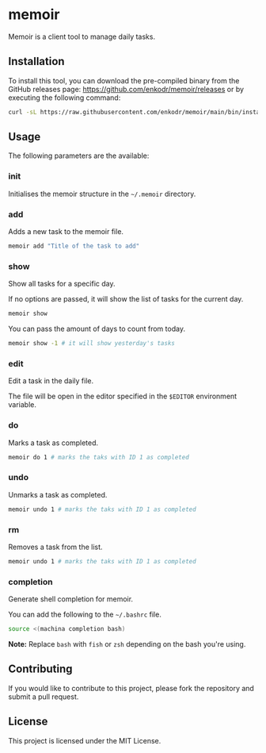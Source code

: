 # memoir

Memoir is a client tool to manage daily tasks.

## Installation

To install this tool, you can download the pre-compiled binary from the 
GitHub releases page: https://github.com/enkodr/memoir/releases or by executing
the following command:

```bash
curl -sL https://raw.githubusercontent.com/enkodr/memoir/main/bin/install | sh - 
```

## Usage

The following parameters are the available:

### init 

Initialises the memoir structure in the `~/.memoir` directory.

### add

Adds a new task to the memoir file.

```bash
memoir add "Title of the task to add"
```

### show

Show all tasks for a specific day. 

If no options are passed, it will show the list of tasks for the current day.

```bash
memoir show
```

You can pass the amount of days to count from today.

```bash
memoir show -1 # it will show yesterday's tasks 
```

### edit 

Edit a task in the daily file.

The file will be open in the editor specified in the `$EDITOR` environment variable. 

### do

Marks a task as completed.

```bash
memoir do 1 # marks the taks with ID 1 as completed
```

### undo

Unmarks a task as completed.

```bash
memoir undo 1 # marks the taks with ID 1 as completed
```

### rm

Removes a task from the list.

```bash
memoir undo 1 # marks the taks with ID 1 as completed
```

### completion

Generate shell completion for memoir.

You can add the following to the `~/.bashrc` file.

```bash
source <(machina completion bash)
```

**Note:** Replace `bash` with `fish` or `zsh` depending on the bash you're using.

## Contributing

If you would like to contribute to this project, please fork the repository and submit a pull request.


## License

This project is licensed under the MIT License.
